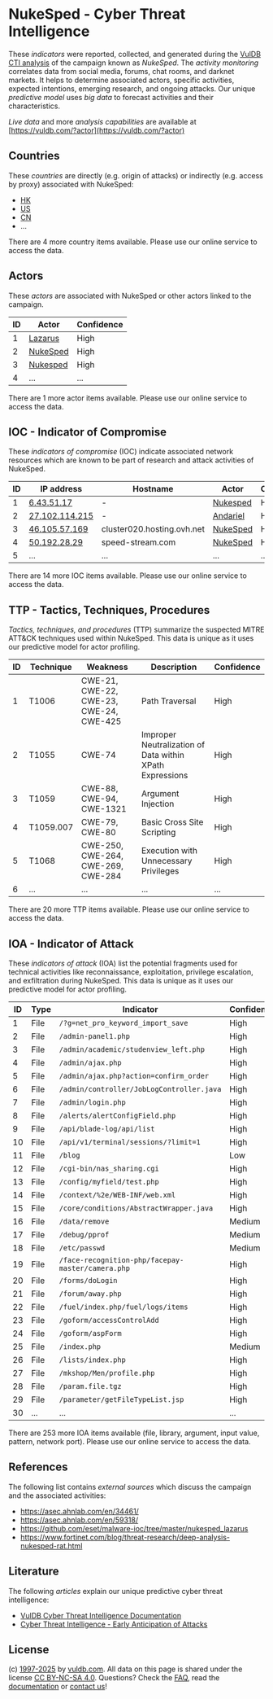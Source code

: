 # NukeSped - Cyber Threat Intelligence

These _indicators_ were reported, collected, and generated during the [VulDB CTI analysis](https://vuldb.com/?kb.cti) of the campaign known as _NukeSped_. The _activity monitoring_ correlates data from social media, forums, chat rooms, and darknet markets. It helps to determine associated actors, specific activities, expected intentions, emerging research, and ongoing attacks. Our unique _predictive model_ uses _big data_ to forecast activities and their characteristics.

_Live data_ and more _analysis capabilities_ are available at [https://vuldb.com/?actor](https://vuldb.com/?actor)

## Countries

These _countries_ are directly (e.g. origin of attacks) or indirectly (e.g. access by proxy) associated with NukeSped:

* [HK](https://vuldb.com/?country.hk)
* [US](https://vuldb.com/?country.us)
* [CN](https://vuldb.com/?country.cn)
* ...

There are 4 more country items available. Please use our online service to access the data.

## Actors

These _actors_ are associated with NukeSped or other actors linked to the campaign.

ID | Actor | Confidence
-- | ----- | ----------
1 | [Lazarus](https://vuldb.com/?actor.lazarus) | High
2 | [NukeSped](https://vuldb.com/?actor.nukesped) | High
3 | [Nukesped](https://vuldb.com/?actor.nukesped) | High
4 | ... | ...

There are 1 more actor items available. Please use our online service to access the data.

## IOC - Indicator of Compromise

These _indicators of compromise_ (IOC) indicate associated network resources which are known to be part of research and attack activities of NukeSped.

ID | IP address | Hostname | Actor | Confidence
-- | ---------- | -------- | ----- | ----------
1 | [6.43.51.17](https://vuldb.com/?ip.6.43.51.17) | - | [Nukesped](https://vuldb.com/?actor.nukesped) | High
2 | [27.102.114.215](https://vuldb.com/?ip.27.102.114.215) | - | [Andariel](https://vuldb.com/?actor.andariel) | High
3 | [46.105.57.169](https://vuldb.com/?ip.46.105.57.169) | cluster020.hosting.ovh.net | [NukeSped](https://vuldb.com/?actor.nukesped) | High
4 | [50.192.28.29](https://vuldb.com/?ip.50.192.28.29) | speed-stream.com | [NukeSped](https://vuldb.com/?actor.nukesped) | High
5 | ... | ... | ... | ...

There are 14 more IOC items available. Please use our online service to access the data.

## TTP - Tactics, Techniques, Procedures

_Tactics, techniques, and procedures_ (TTP) summarize the suspected MITRE ATT&CK techniques used within NukeSped. This data is unique as it uses our predictive model for actor profiling.

ID | Technique | Weakness | Description | Confidence
-- | --------- | -------- | ----------- | ----------
1 | T1006 | CWE-21, CWE-22, CWE-23, CWE-24, CWE-425 | Path Traversal | High
2 | T1055 | CWE-74 | Improper Neutralization of Data within XPath Expressions | High
3 | T1059 | CWE-88, CWE-94, CWE-1321 | Argument Injection | High
4 | T1059.007 | CWE-79, CWE-80 | Basic Cross Site Scripting | High
5 | T1068 | CWE-250, CWE-264, CWE-269, CWE-284 | Execution with Unnecessary Privileges | High
6 | ... | ... | ... | ...

There are 20 more TTP items available. Please use our online service to access the data.

## IOA - Indicator of Attack

These _indicators of attack_ (IOA) list the potential fragments used for technical activities like reconnaissance, exploitation, privilege escalation, and exfiltration during NukeSped. This data is unique as it uses our predictive model for actor profiling.

ID | Type | Indicator | Confidence
-- | ---- | --------- | ----------
1 | File | `/?g=net_pro_keyword_import_save` | High
2 | File | `/admin-panel1.php` | High
3 | File | `/admin/academic/studenview_left.php` | High
4 | File | `/admin/ajax.php` | High
5 | File | `/admin/ajax.php?action=confirm_order` | High
6 | File | `/admin/controller/JobLogController.java` | High
7 | File | `/admin/login.php` | High
8 | File | `/alerts/alertConfigField.php` | High
9 | File | `/api/blade-log/api/list` | High
10 | File | `/api/v1/terminal/sessions/?limit=1` | High
11 | File | `/blog` | Low
12 | File | `/cgi-bin/nas_sharing.cgi` | High
13 | File | `/config/myfield/test.php` | High
14 | File | `/context/%2e/WEB-INF/web.xml` | High
15 | File | `/core/conditions/AbstractWrapper.java` | High
16 | File | `/data/remove` | Medium
17 | File | `/debug/pprof` | Medium
18 | File | `/etc/passwd` | Medium
19 | File | `/face-recognition-php/facepay-master/camera.php` | High
20 | File | `/forms/doLogin` | High
21 | File | `/forum/away.php` | High
22 | File | `/fuel/index.php/fuel/logs/items` | High
23 | File | `/goform/accessControlAdd` | High
24 | File | `/goform/aspForm` | High
25 | File | `/index.php` | Medium
26 | File | `/lists/index.php` | High
27 | File | `/mkshop/Men/profile.php` | High
28 | File | `/param.file.tgz` | High
29 | File | `/parameter/getFileTypeList.jsp` | High
30 | ... | ... | ...

There are 253 more IOA items available (file, library, argument, input value, pattern, network port). Please use our online service to access the data.

## References

The following list contains _external sources_ which discuss the campaign and the associated activities:

* https://asec.ahnlab.com/en/34461/
* https://asec.ahnlab.com/en/59318/
* https://github.com/eset/malware-ioc/tree/master/nukesped_lazarus
* https://www.fortinet.com/blog/threat-research/deep-analysis-nukesped-rat.html

## Literature

The following _articles_ explain our unique predictive cyber threat intelligence:

* [VulDB Cyber Threat Intelligence Documentation](https://vuldb.com/?kb.cti)
* [Cyber Threat Intelligence - Early Anticipation of Attacks](https://www.scip.ch/en/?labs.20201022)

## License

(c) [1997-2025](https://vuldb.com/?kb.changelog) by [vuldb.com](https://vuldb.com/?kb.about). All data on this page is shared under the license [CC BY-NC-SA 4.0](https://creativecommons.org/licenses/by-nc-sa/4.0/). Questions? Check the [FAQ](https://vuldb.com/?kb.faq), read the [documentation](https://vuldb.com/?kb) or [contact us](https://vuldb.com/?contact)!
